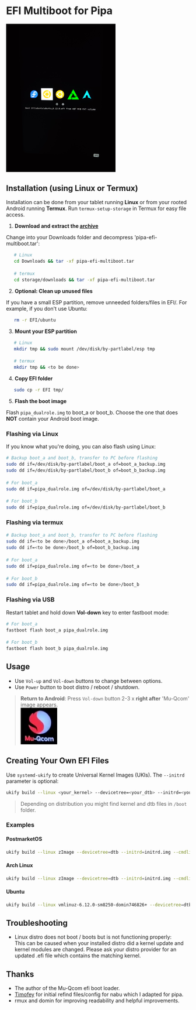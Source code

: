 # EFI Multiboot for Pipa

<img src="https://github.com/TheMojoMan/xiaomi-pipa/blob/main/pipa-efi-multiboot.jpg" width=300 />

## Installation (using Linux or Termux)

Installation can be done from your tablet running **Linux** or from your rooted Android running **Termux**. Run `termux-setup-storage` in Termux for easy file access.

1. **Download and extract the [archive](https://github.com/TheMojoMan/xiaomi-pipa/releases/download/Pipa-efi-multiboot/pipa-efi-multiboot.tar)**
   
Change into your Downloads folder and decompress 'pipa-efi-multiboot.tar':

```bash
   # Linux
   cd Downloads && tar -xf pipa-efi-multiboot.tar

   # termux
   cd storage/downloads && tar -xf pipa-efi-multiboot.tar
```
2. **Optional: Clean up unused files**  

If you have a small ESP partition, remove unneeded folders/files in EFI/. For example, if you don't use Ubuntu:

```bash
   rm -r EFI/ubuntu
```

3. **Mount your ESP partition**  

```bash
   # Linux
   mkdir tmp && sudo mount /dev/disk/by-partlabel/esp tmp

   # termux
   mkdir tmp && <to be done>
```

4. **Copy EFI folder**  

```bash
   sudo cp -r EFI tmp/
```

5. **Flash the boot image**  

Flash `pipa_dualrole.img` to boot_a or boot_b. Choose the one that does **NOT** contain your Android boot image.

### Flashing via Linux

If you know what you're doing, you can also flash using Linux:

```bash
# Backup boot_a and boot_b, transfer to PC before flashing
sudo dd if=/dev/disk/by-partlabel/boot_a of=boot_a_backup.img
sudo dd if=/dev/disk/by-partlabel/boot_b of=boot_b_backup.img

# For boot_a
sudo dd if=pipa_dualrole.img of=/dev/disk/by-partlabel/boot_a

# For boot_b
sudo dd if=pipa_dualrole.img of=/dev/disk/by-partlabel/boot_b
```

### Flashing via termux

```bash
# Backup boot_a and boot_b, transfer to PC before flashing
sudo dd if=<to be done>/boot_a of=boot_a_backup.img
sudo dd if=<to be done>/boot_b of=boot_b_backup.img

# For boot_a
sudo dd if=pipa_dualrole.img of=<to be done>/boot_a

# For boot_b
sudo dd if=pipa_dualrole.img of=<to be done>/boot_b
```

### Flashing via USB

Restart tablet and hold down **Vol-down** key to enter fastboot mode:

```bash
# For boot_a
fastboot flash boot_a pipa_dualrole.img

# For boot_b
fastboot flash boot_b pipa_dualrole.img
```

## Usage
 - Use `Vol-up` and `Vol-down` buttons to change between options.
 - Use `Power` button to boot distro / reboot / shutdown.

> **Return to Android**: Press `Vol-down` button 2-3 x __right after__ 'Mu-Qcom' image appears.  
> <img src="https://github.com/TheMojoMan/xiaomi-pipa/blob/main/mu-qcom.jpg" width=100 />

## Creating Your Own EFI Files

Use `systemd-ukify` to create Universal Kernel Images (UKIs). The `--initrd` parameter is optional:

```bash
ukify build --linux <your_kernel> --devicetree=<your_dtb> --initrd=<your_initrd.img> --cmdline="<cmds_to_boot_your_linux_image>" -o <name_of_efi_file_that_will_be_created>
```
> Depending on distribution you might find kernel and dtb files in `/boot` folder.

### Examples

#### PostmarketOS

```bash
ukify build --linux zImage --devicetree=dtb --initrd=initrd.img --cmdline="quiet pmos_boot_uuid=054bf566-ce53-4e59-bfe1-732bdbb9f12f pmos_root_uuid=615c6c38-6b97-46fa-826b-39a482799856 pmos_rootfsopts=defaults fbcon=rotate:1" -o pmos_6.14.2.efi
```

#### Arch Linux
```bash
ukify build --linux zImage --devicetree=dtb --initrd=initrd.img --cmdline="noquiet loglevel=0 fbcon=rotate:1 root=LABEL=arch_rootfs rw" -o arch_6.14.2.efi

```

#### Ubuntu

```bash
ukify build --linux vmlinuz-6.12.0-sm8250-domin746826+ --devicetree=dtb-6.12.0-sm8250-domin746826+ --cmdline="noquiet loglevel=0 fbcon=rotate:1 root=PARTLABEL=ubuntu rw" -o ubuntu_6.12.0.efi
```

## Troubleshooting
 - Linux distro does not boot / boots but is not functioning properly:  
   This can be caused when your installed distro did a kernel update and kernel modules are changed. Please ask your distro provider for an updated .efi file which contains the matching kernel.

## Thanks
 - The author of the Mu-Qcom efi boot loader.
 - [Timofey](https://github.com/timoxa0) for initial refind files/config for nabu which I adapted for pipa.
 - rmux and domin for improving readability and helpful improvements.
